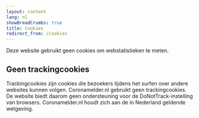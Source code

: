 ```yaml
---
layout: content
lang: nl
showBreadCrumbs: true
title: Cookies
redirect_from: /cookies
---
```


Deze website gebruikt geen cookies om webstatistieken te meten. 

## Geen trackingcookies

Trackingcookies zijn cookies die bezoekers tijdens het surfen over andere websites kunnen volgen. Coronamelder.nl gebruikt geen trackingcookies. De website biedt daarom geen ondersteuning voor de DoNotTrack-instelling van browsers. Coronamelder.nl houdt zich aan de in Nederland geldende wetgeving.
